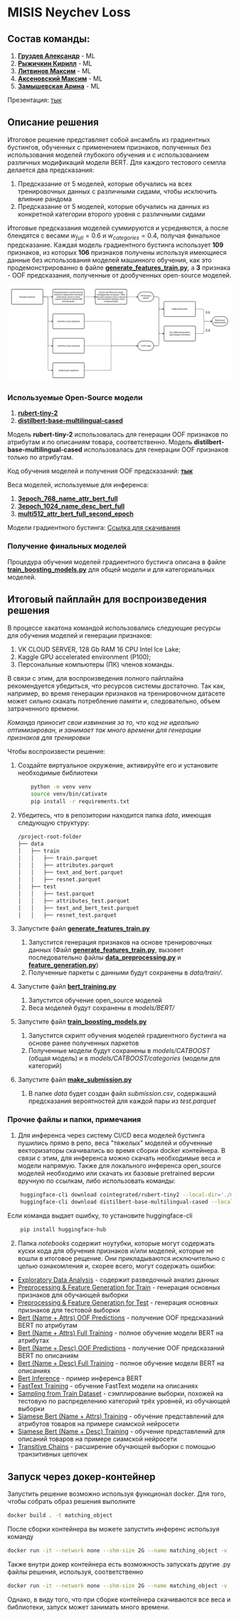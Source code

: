 # MISIS Neychev Loss 

## Состав команды: 
1) [**Груздев Александр**](https://github.com/gruzdev-as) - ML
2) [**Рыжичкин Кирилл**](https://github.com/l1ghtsource) - ML
3) [**Литвинов Максим**](https://github.com/maksimlitvinov39kg) - ML 
4) [**Аксеновский Максим**](https://github.com/Solitum26) - ML
5) [**Замышевская Арина**](https://github.com/Nimbleredsquirrel) - ML

Презентация: [тык](https://drive.google.com/file/d/1-L61ooSwS0bSlZIfT1Uk5YO9XHGkVnjc/view?usp=sharing)

## Описание решения 

Итоговое решение представляет собой ансамбль из градиентных бустингов, обученных с применением признаков, полученных без использования моделей глубокого обучения и с использованием различных модификаций модели BERT. Для каждого тестового семпла делается два предсказания: 

1) Предсказание от 5 моделей, которые обучались на всех тренировочных данных с различными сидами, чтобы исключить влияние рандома
2) Предсказание от 5 моделей, которые обучались на данных из конкретной категории второго уровня с различными сидами  

Итоговые предсказания моделей суммируются и усредняются, а после блендятся с весами $w_{full} = 0.6$ и $w_{categories} = 0.4$, получая финальное предсказание. 
Каждая модель градиентного бустинга использует **109** признаков, из которых **106** признаков получены используя имеющиеся данные без использования моделей машинного обучения, как это продемонстрированно в файле [**generate_features_train.py**](generate_features_train.py), а **3** признака - OOF предсказания, полученные от дообученных open-source моделей.

![scheme](scheme.png)

### Используемые Open-Source модели

1) [**rubert-tiny-2**](https://huggingface.co/cointegrated/rubert-tiny2)
2) [**distilbert-base-multilingual-cased**](https://huggingface.co/distilbert/distilbert-base-multilingual-cased)

Модель **rubert-tiny-2** использовалась для генерации OOF признаков по атрибутам и по описаниям товара, соответственно. Модель **distilbert-base-multilingual-cased** использовалась для генерации OOF признаков только по атрибутам.

Код обучения моделей и получения OOF предсказаний: [**тык**](bert_training.py)

Веса моделей, используемые для инференса: 
1) [**3epoch_768_name_attr_bert_full**](https://drive.google.com/file/d/1GEI0lEi1gitio-aKdn0fdAni-sHMhZlB/view?usp=drive_link)
2) [**3epoch_1024_name_desc_bert_full**](https://drive.google.com/file/d/1vMe_znzoKJjUZ7gRRTQDpbch_5Nx98e6/view?usp=drive_link)
3) [**multi512_attr_bert_full_second_epoch**](https://drive.google.com/file/d/1c9d03-pIwT5HJWfvEQ8PlxW5GtaEkuTB/view?usp=drive_link)

Модели градиентного бустинга: 
[Ссылка для скачивания](https://drive.google.com/drive/folders/1mktUxSWbg1YQHZXdSjQyBoSqwlD2pNdl?usp=drive_link)

### Получение финальных моделей 

Процедура обучения моделей градиентного бустинга описана в файле [**train_boosting_models.py**](train_boosting_models.py) для общей модели и для категориальных моделей. 

## Итоговый пайплайн для воспроизведения решения 

В процессе хакатона командой использовались следующие ресурсы для обучения моделей и генерации признаков: 
1) VK CLOUD SERVER, 128 Gb RAM 16 CPU Intel Ice Lake;
2) Kaggle GPU accelerated environment (P100);
3) Персональные компьютеры (ПК) членов команды.

В связи с этим, для воспроизведения полного пайплайна рекомендуется убедиться, что ресурсов системы достаточно. Так как, например, во время генерации признаков на тренировочном датасете может сильно скакать потребление памяти и, следовательно, объем затраченного времени. 

*Команда приносит свои извинения за то, что код не идеально оптимизирован, и занимает так много времени для генерации признаков для тренировки*

Чтобы воспроизвести решение: 
1) Создайте виртуальное окружение, активируйте его и установите необходимые библиотеки
    ```bash 
        python -m venv venv
        source venv/bin/cativate
        pip install -r requirements.txt
    ```

2) Убедитесь, что в репозитории находится папка *data*, имеющая следующую структуру: 
    ```
    /project-root-folder
    ├── data
    │   ├── train
    │   │   ├── train.parquet
    │   │   ├── attributes.parquet
    │   │   ├── text_and_bert.parquet
    │   │   ├── resnet.parquet
    │   ├── test
    │   │   ├── test.parquet
    │   │   ├── attributes_test.parquet
    │   │   ├── text_and_bert_test.parquet
    │   │   ├── resnet_test.parquet
    ```
    
2) Запустите файл [**generate_features_train.py**](generate_features_train.py)
    1) Запустится генерация признаков на основе тренировочных данных (Файл [**generate_features_train.py**](generate_features_train.py), вызовет последовательно файлы [**data_preprocessing.py**](data_preprocessing.py) и [**feature_generation.py**](feature_generation.py))
    2) Полученные паркеты с данными будут сохранены в *data/train/*. 

3) Запустите файл [**bert_training.py**](bert_training.py)    
    1) Запустится обучение open_source моделей 
    2) Веса моделей будут сохранены в *models/BERT/*

4) Запустите файл [**train_boosting_models.py**](train_boosting_models.py)
    1) Запустится скрипт обучения моделей градиентного бустинга на основе ранее полученных паркетов
    2) Полученные модели будут сохранены в *models/CATBOOST* (общая модель) и в *models/CATBOOST/categories* (модели для категорий)

5) Запустите файл [**make_submission.py**](make_submission.py)
    1) В папке *data* будет создан файл *submission.csv*, содержаший предсказания вероятностей для каждой пары из *test.parquet*

### Прочие файлы и папки, примечания

1) Для инференса через систему CI/CD веса моделей бустинга пушились прямо в репо, веса "тяжелых" моделей и обученные векторизаторы скачивались во время сборки docker контейнера. В связи с этим, для инференса можно скачать необходимые веса и модели напрямую. Также для локального инференса open_source моделей необходимо или скачать их базовые pretrained версии вручную по ссылкам, либо использовать команды: 
```bash 
    huggingface-cli download cointegrated/rubert-tiny2 --local-dir='./models/basemodel/rubert' && \ 
    huggingface-cli download distilbert-base-multilingual-cased --local-dir='./models/basemodel/distilbert'
```
Если команда выдает ошибку, то установите huggingface-cli 
```bash 
    pip install huggingface-hub
```

2) Папка *notebooks* содержит ноутубки, которые могут содержать куски кода для обучения признаков и/или моделей, которые не вошли в итоговое рещение. Они прикладываются исключительно с целью ознакомления и, скорее всего, могут содержать ошибки:

- [Exploratory Data Analysis](notebooks/0.%20Exploratory%20Data%20Analysis.ipynb) - содержит разведочный анализ данных
- [Preprocessing & Feature Generation for Train](notebooks/1.1%20Preprocessing%20&%20Feature%20Generation%20for%20Train.ipynb) - генерация основных признаков для обучающей выборки
- [Preprocessing & Feature Generation for Test](notebooks/1.2%20Preprocessing%20&%20Feature%20Generation%20for%20Test.ipynb) - генерация основных признаков для тестовой выборки
- [Bert (Name + Attrs) OOF Predictions](notebooks/2.1%20Bert%20(Name%20+%20Attrs)%20OOF%20Predictions.ipynb) - получение OOF предсказаний BERT по атрибутам
- [Bert (Name + Attrs) Full Training](notebooks/2.2%20Bert%20(Name%20+%20Attrs)%20Full%20Training.ipynb) - полное обучение модели BERT на атрибутах
- [Bert (Name + Desc) OOF Predictions](notebooks/3.1%20Bert%20(Name%20+%20Desc)%20OOF%20Predictions.ipynb) - получение OOF предсказаний BERT по описаниям
- [Bert (Name + Desc) Full Training](notebooks/3.2%20Bert%20(Name%20+%20Desc)%20Full%20Training.ipynb) - полное обучение модели BERT на описаниях
- [Bert Inference](notebooks/4.%20Bert%20Inference.ipynb) - пример инференса BERT
- [FastText Training](notebooks/%5BUNUSED%5D%20FastText%20Training.ipynb) - обучение FastText модели на описаниях
- [Sampling from Train Dataset](notebooks/%5BUNUSED%5D%20Sampling%20from%20Train%20Dataset.ipynb) - сэмплирование выборки, похожей на тестовую по распределению категорий трёх уровней, из обучающей выборки
- [Siamese Bert (Name + Attrs) Training](notebooks/%5BUNUSED%5D%20Siamese%20Bert%20(Name%20+%20Attrs)%20Training.ipynb) - обучение представлений для атрибутов товаров на примере сиамской нейросети
- [Siamese Bert (Name + Desc) Training](notebooks/%5BUNUSED%5D%20Siamese%20Bert%20(Name%20+%20Desc)%20Training.ipynb) - обучение представлений для описаний товаров на примере сиамской нейросети
- [Transitive Chains](notebooks/%5BUNUSED%5D%20Transitive%20Chains.ipynb) - расширение обучающей выборки с помощью транзитивных цепочек

## Запуск через докер-контейнер 

Запустить решение возможно используя функционал docker. Для того, чтобы собрать образ решения выполните 

```bash
docker build . -t matching_object
```

После сборки контейнера вы можете запустить инференс используя команду 

```bash 
docker run -it --network none --shm-size 2G --name matching_object -v ./data:/app/data matching_object python make_submission.py
```

Также внутри докер контейнера есть возможность запускать другие .py файлы решения, используя, соответственно 

```bash 
docker run -it --network none --shm-size 2G --name matching_object -v ./data:/app/data matching_object python {sciptname.py}
```

Однако, в виду того, что при сборке контейнера скачиваются все веса и библиотеки, запуск может занимать много времени. 